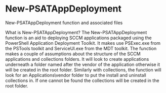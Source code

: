 # New-PSATAppDeployment
New-PSATAppDeployment function and associated files

What is New-PSATAppDeployment?
The New-PSATAppDeployment function is an aid to deploying SCCM applications packaged using the PowerShell Application Deployment Toolkit. It makes use PSExec.exe from the PSTools toolkit and ServiceUI.exe from the MDT toolkit. 
The function makes a couple of assumptions about the structure of the SCCM applications and collections folders. It will look to create applications underneath a folder named after the vendor of the application otherwise it will be created in the root folder. Similarly with collections, the function will look for an Applications\vendor folder to put the install and uninstall collections in. If one cannot be found the collections will be created in the root folder.
